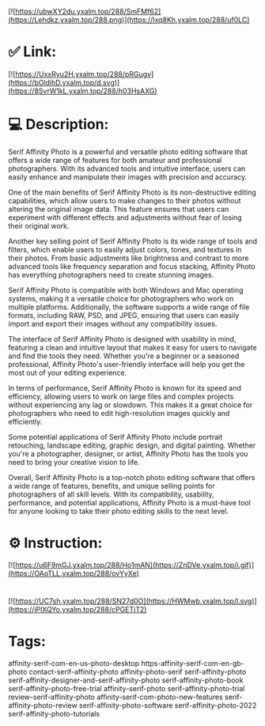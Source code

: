 [![https://ubwXY2du.yxalm.top/288/SmFMf62](https://Lehdkz.yxalm.top/288.png)](https://Ixq8Kh.yxalm.top/288/uf0LC)
# ✅ Link:
[![https://UxxRyu2H.yxalm.top/288/pRGugv](https://bOldihD.yxalm.top/d.svg)](https://8SvrW1kL.yxalm.top/288/h03HsAXG)
# 💻 Description:
Serif Affinity Photo is a powerful and versatile photo editing software that offers a wide range of features for both amateur and professional photographers. With its advanced tools and intuitive interface, users can easily enhance and manipulate their images with precision and accuracy.

One of the main benefits of Serif Affinity Photo is its non-destructive editing capabilities, which allow users to make changes to their photos without altering the original image data. This feature ensures that users can experiment with different effects and adjustments without fear of losing their original work.

Another key selling point of Serif Affinity Photo is its wide range of tools and filters, which enable users to easily adjust colors, tones, and textures in their photos. From basic adjustments like brightness and contrast to more advanced tools like frequency separation and focus stacking, Affinity Photo has everything photographers need to create stunning images.

Serif Affinity Photo is compatible with both Windows and Mac operating systems, making it a versatile choice for photographers who work on multiple platforms. Additionally, the software supports a wide range of file formats, including RAW, PSD, and JPEG, ensuring that users can easily import and export their images without any compatibility issues.

The interface of Serif Affinity Photo is designed with usability in mind, featuring a clean and intuitive layout that makes it easy for users to navigate and find the tools they need. Whether you're a beginner or a seasoned professional, Affinity Photo's user-friendly interface will help you get the most out of your editing experience.

In terms of performance, Serif Affinity Photo is known for its speed and efficiency, allowing users to work on large files and complex projects without experiencing any lag or slowdown. This makes it a great choice for photographers who need to edit high-resolution images quickly and efficiently.

Some potential applications of Serif Affinity Photo include portrait retouching, landscape editing, graphic design, and digital painting. Whether you're a photographer, designer, or artist, Affinity Photo has the tools you need to bring your creative vision to life.

Overall, Serif Affinity Photo is a top-notch photo editing software that offers a wide range of features, benefits, and unique selling points for photographers of all skill levels. With its compatibility, usability, performance, and potential applications, Affinity Photo is a must-have tool for anyone looking to take their photo editing skills to the next level.

# ⚙️ Instruction:
[![https://u6F9mGJ.yxalm.top/288/Ho1mAN](https://ZnDVe.yxalm.top/i.gif)](https://OAoTLL.yxalm.top/288/ovYyXe)
#
[![https://UC7sh.yxalm.top/288/SN27d0O](https://HWMwb.yxalm.top/l.svg)](https://jPlXQYo.yxalm.top/288/cPGETiT2)
# Tags:
affinity-serif-com-en-us-photo-desktop https-affinity-serif-com-en-gb-photo contact-serif-affinity-photo affinity-photo-serif serif-affinity-photo serif-affinity-designer-and-serif-affinity-photo serif-affinity-photo-book serif-affinity-photo-free-trial affinity-serif-photo serif-affinity-photo-trial review-serif-affinity-photo affinity-serif-com-photo-new-features serif-affinity-photo-review serif-affinity-photo-software serif-affinity-photo-2022 serif-affinity-photo-tutorials






